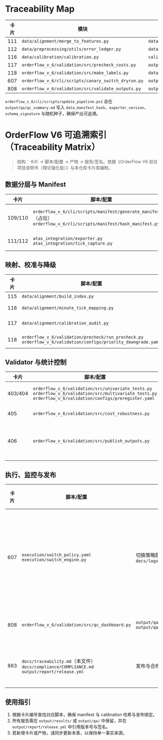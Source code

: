 # Traceability Map

| 卡片 | 模块 | 产物 | 报告 |
| --- | --- | --- | --- |
| 111 | `data/alignment/merge_to_features.py` | `data/processed/features.parquet` | `output/results/merge_and_calibration_report.md` |
| 112 | `data/preprocessing/utils/error_ledger.py` | `data/raw/atas/error_ledger.csv` | `output/qa/bar_continuity_report.md` |
| 116 | `data/calibration/calibration.py` | `calibration_profile.json` | `output/results/merge_and_calibration_report.md` |
| 117 | `orderflow_v_6/validation/src/precheck_costs.py` | `output/qa/cost_sensitivity.md` | `output/results/precheck_costs_report.json` |
| 118 | `orderflow_v_6/validation/src/make_labels.py` | `data/processed/labels.parquet` | `docs/logs/priority_downgrade.log` |
| 607 | `orderflow_v_6/cli/scripts/canary_switch_dryrun.py` | `output/qa/canary_switch_dryrun.md` | `execution/switch_policy.yaml` |
| 808 | `orderflow_v_6/validation/src/validate_outputs.py` | `output/results/*.meta.json` | `output/results/validate_outputs.log` |

`orderflow_v_6/cli/scripts/update_pipeline.ps1` 会在 `output/qa/qc_summary.md` 写入 `data_manifest_hash`、`exporter_version`、`schema_signature` 与随机种子，确保产出可追溯。
# OrderFlow V6 可追溯索引（Traceability Matrix）

> 结构：卡片 → 脚本/配置 → 产物 → 报告/签名。依据《OrderFlow V6 综合项目说明书（理论强化版）》与本仓库卡片库编制。

## 数据分层与 Manifest
| 卡片 | 脚本/配置 | 产物 | 报告/签名 |
| --- | --- | --- | --- |
| 109/110 | `orderflow_v_6/cli/scripts/manifest/generate_manifest.py`（占位）<br>`orderflow_v_6/cli/scripts/manifest/hash_manifest.py` | `manifest/*.json`（含 `source_ranges`, `schema_signature`, `exporter_meta`, `lineage`）<br>`output/results/manifest_hash.txt` | `output/qa/qc_summary.md`（`data_manifest_hash` 字段） |
| 111/112 | `atas_integration/exporter.py`<br>`atas_integration/tick_capture.py` | `data/raw/atas/bar/*`<br>`data/raw/atas/tick/*`<br>`data/raw/atas/error_ledger.csv` | `bar_continuity_report.md`<br>`tick_quality_report.md`（CV、p99 阈值） |

## 映射、校准与降级
| 卡片 | 脚本/配置 | 产物 | 报告/签名 |
| --- | --- | --- | --- |
| 115 | `data/alignment/build_index.py` | `data/alignment/index.parquet` | `output/qa/qc_summary.md`（索引一致率） |
| 116 | `data/alignment/minute_tick_mapping.py` | `mapping_tick2bar.pkl`<br>`calibration_profile.json` | `output/results/merge_and_calibration_report.md`（PSI/KS/ECE、错配率、边界截图） |
| 117 | `data/alignment/calibration_audit.py` | `calibration_profile.json`（降级段、`calibration_hash`） | `output/qa/qc_summary.md`（不可合并段） |
| 118 | `orderflow_v_6/validation/precheck/run_precheck.py`<br>`orderflow_v_6/validation/configs/priority_downgrade.yaml` | `orderflow_v_6/validation/precheck/costs_gate.md` | 预检日志（含 `embargo_bars`、`purge_kfold`、降级记录） |

## Validator 与统计控制
| 卡片 | 脚本/配置 | 产物 | 报告/签名 |
| --- | --- | --- | --- |
| 403/404 | `orderflow_v_6/validation/src/univariate_tests.py`<br>`orderflow_v_6/validation/src/multivariate_tests.py`<br>`orderflow_v_6/validation/configs/preregister.yaml` | 显著性/效应量表 | `report.md`（FDR-BH/Max-T 校正、预注册引用） |
| 405 | `orderflow_v_6/validation/src/cost_robustness.py` | 成本敏感性表 | `report.md`（三档成本对比） |
| 406 | `orderflow_v_6/validation/src/publish_outputs.py` | `OF_V6_stats.xlsx`<br>`combo_matrix.parquet`<br>`white_black_list.json`<br>`report.md` | 四键签名（`schema_version`、`build_id`、`data_manifest_hash`、`calibration_hash`） |

## 执行、监控与发布
| 卡片 | 脚本/配置 | 产物 | 报告/签名 |
| --- | --- | --- | --- |
| 607 | `execution/switch_policy.yaml`<br>`execution/switch_engine.py` | 切换策略配置<br>`docs/logs/switch_audit/*.log` | 金丝雀演练报告（收益/滑点/换手/状态持久度） |
| 808 | `orderflow_v_6/validation/src/qc_dashboard.py` | `output/qa/qc/date=*/**`<br>`output/qa/qc_summary.md` | 告警工单/补跑记录 |
| 863 | `docs/traceability.md`（本文件）<br>`docs/compliance/COMPLIANCE.md`<br>`output/report/release.yml` | 发布与合规包 | 审计记录、CI Gate 日志 |

## 使用指引
1. 根据卡片编号查找对应脚本，确保 manifest 与 calibration 哈希与发布绑定。
2. 所有报告需在 `output/results/` 或 `output/qa/` 中保留，并在 `output/report/release.yml` 中引用版本号与签名。
3. 若新增卡片或产物，请同步更新本表，以保持单一事实来源。

